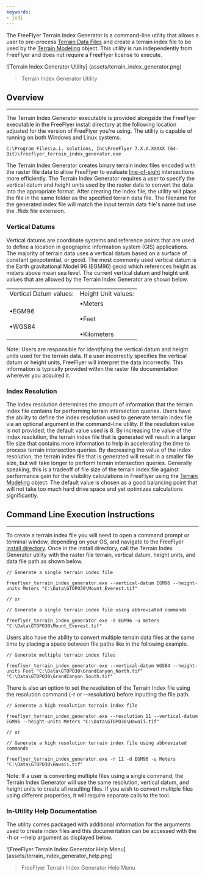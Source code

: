 ```yaml
--- 
keywords:
- jedi
---
```


The FreeFlyer Terrain Index Generator is a command-line utility that allows a user to pre-process [Terrain Data Files](docs/Terrain%20Modeling/Terrain%20Data%20Files.md) and create a terrain index file to be used by the [Terrain Modeling](docs/Terrain%20Modeling/Terrain%20Modeling.md) object. This utility is run independently from FreeFlyer and does not require a FreeFlyer license to execute.

![Terrain Index Generator Utility] (assets/terrain_index_generator.png)
> Terrain Index Generator Utility

## Overview 
---
The Terrain Index Generator executable is provided alongside the FreeFlyer executable in the FreeFlyer install directory at the following location adjusted for the version of FreeFlyer you're using. The utility is capable of running on both Windows and Linux systems.

```
C:\Program Files\a.i. solutions, Inc\FreeFlyer 7.X.X.XXXXX (64-Bit)\freeflyer_terrain_index_generator.exe
```

The Terrain Index Generator creates binary terrain index files encoded with the raster file data to allow FreeFlyer to evaluate [line-of-sight](https://ai-solutions.com/_help_Files/lineofsightcalculators.htm) intersections more efficiently. The Terrain Index Generator requires a user to specify the vertical datum and height units used by the raster data to convert the data into the appropriate format. After creating the index file, the utility will place the file in the same folder as the specified terrain data file. The filename for the generated index file will match the input terrain data file's name but use the .ffidx file extension.

### Vertical Datums
Vertical datums are coordinate systems and reference points that are used to define a location in geographic information system (GIS) applications. The majority of terrain data uses a vertical datum based on a surface of constant geopotential, or geoid. The most commonly used vertical datum is the Earth gravitational Model 96 (EGM96) geoid which references height as meters above mean sea level. The current vertical datum and height unit values that are allowed by the Terrain Index Generator are shown below.

|                        |                                         |
| ---------------------- | --------------------------------------- |
| Vertical Datum values: | Height Unit values:                     |
| •EGM96<br/><br/>•WGS84   | •Meters<br/><br/>•Feet<br/><br/>•Kilometers |

Note: Users are responsible for identifying the vertical datum and height units used for the terrain data. If a user incorrectly specifies the vertical datum or height units, FreeFlyer will interpret the data incorrectly. This information is typically provided within the raster file documentation wherever you acquired it.

### Index Resolution
The index resolution determines the amount of information that the terrain index file contains for performing terrain intersection queries. Users have the ability to define the index resolution used to generate terrain index file via an optional argument in the command-line utility. If the resolution value is not provided, the default value used is 8. By increasing the value of the index resolution, the terrain index file that is generated will result in a larger file size that contains more information to help in accelerating the time to process terrain intersection queries. By decreasing the value of the index resolution, the terrain index file that is generated will result in a smaller file size, but will take longer to perform terrain intersection queries. Generally speaking, this is a tradeoff of file size of the terrain index file against performance gain for the visibility calculations in FreeFlyer using the [Terrain Modeling](docs/Terrain%20Modeling/Terrain%20Modeling.md) object. The default value is chosen as a good balancing point that will not take too much hard drive space and yet optimizes calculations significantly.

## Command Line Execution Instructions
---
To create a terrain index file you will need to open a command prompt or terminal window, depending on your OS, and navigate to the FreeFlyer [install directory](https://ai-solutions.com/_help_Files/installing_freeflyer.htm). Once in the install directory, call the Terrain Index Generator utility with the raster file terrain, vertical datum, height units, and data file path as shown below.

```
// Generate a single terrain index file

freeflyer_terrain_index_generator.exe --vertical-datum EGM96 --height-units Meters "C:\Data\GTOPO30\Mount_Everest.tif"

// or

// Generate a single terrain index file using abbreviated commands

freeflyer_terrain_index_generator.exe -d EGM96 -u meters "C:\Data\GTOPO30\Mount_Everest.tif"
```

Users also have the ability to convert multiple terrain data files at the same time by placing a space between file paths like in the following example.

```
// Generate multiple terrain index files

freeflyer_terrain_index_generator.exe --vertical-datum WGS84 --height-units Feet "C:\Data\GTOPO30\GrandCanyon_North.tif" "C:\Data\GTOPO30\GrandCanyon_South.tif"
```

There is also an option to set the resolution of the Terrain Index file using the resolution command (-r or --resolution) before inputting the file path.

```
// Generate a high resolution terrain index file

freeflyer_terrain_index_generator.exe --resolution 11 --vertical-datum EGM96 --height-units Meters "C:\Data\GTOPO30\Hawaii.tif"

// or

// Generate a high resolution terrain index file using abbreviated commands

freeflyer_terrain_index_generator.exe -r 11 -d EGM96 -u Meters "C:\Data\GTOPO30\Hawaii.tif"
```

Note: If a user is converting multiple files using a single command, the Terrain Index Generator will use the same resolution, vertical datum, and height units to create all resulting files. If you wish to convert multiple files using different properties, it will require separate calls to the tool.

### In-Utility Help Documentation
The utility comes packaged with additional information for the arguments used to create index files and this documentation can be accessed with the -h or --help argument as displayed below.

![FreeFlyer Terrain Index Generator Help Menu] (assets/terrain_index_generator_help.png)
> FreeFlyer Terrain Index Generator Help Menu